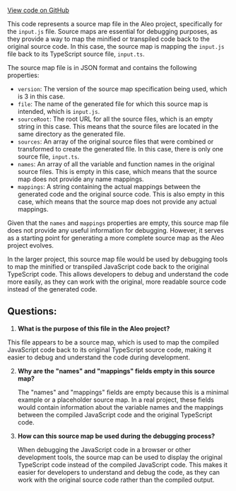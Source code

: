 [View code on GitHub](https://github.com/AleoHQ/aleo/sdk/src/models/input.js.map)

This code represents a source map file in the Aleo project, specifically for the `input.js` file. Source maps are essential for debugging purposes, as they provide a way to map the minified or transpiled code back to the original source code. In this case, the source map is mapping the `input.js` file back to its TypeScript source file, `input.ts`.

The source map file is in JSON format and contains the following properties:

- `version`: The version of the source map specification being used, which is 3 in this case.
- `file`: The name of the generated file for which this source map is intended, which is `input.js`.
- `sourceRoot`: The root URL for all the source files, which is an empty string in this case. This means that the source files are located in the same directory as the generated file.
- `sources`: An array of the original source files that were combined or transformed to create the generated file. In this case, there is only one source file, `input.ts`.
- `names`: An array of all the variable and function names in the original source files. This is empty in this case, which means that the source map does not provide any name mappings.
- `mappings`: A string containing the actual mappings between the generated code and the original source code. This is also empty in this case, which means that the source map does not provide any actual mappings.

Given that the `names` and `mappings` properties are empty, this source map file does not provide any useful information for debugging. However, it serves as a starting point for generating a more complete source map as the Aleo project evolves.

In the larger project, this source map file would be used by debugging tools to map the minified or transpiled JavaScript code back to the original TypeScript code. This allows developers to debug and understand the code more easily, as they can work with the original, more readable source code instead of the generated code.
## Questions: 
 1. **What is the purpose of this file in the Aleo project?**

   This file appears to be a source map, which is used to map the compiled JavaScript code back to its original TypeScript source code, making it easier to debug and understand the code during development.

2. **Why are the "names" and "mappings" fields empty in this source map?**

   The "names" and "mappings" fields are empty because this is a minimal example or a placeholder source map. In a real project, these fields would contain information about the variable names and the mappings between the compiled JavaScript code and the original TypeScript code.

3. **How can this source map be used during the debugging process?**

   When debugging the JavaScript code in a browser or other development tools, the source map can be used to display the original TypeScript code instead of the compiled JavaScript code. This makes it easier for developers to understand and debug the code, as they can work with the original source code rather than the compiled output.